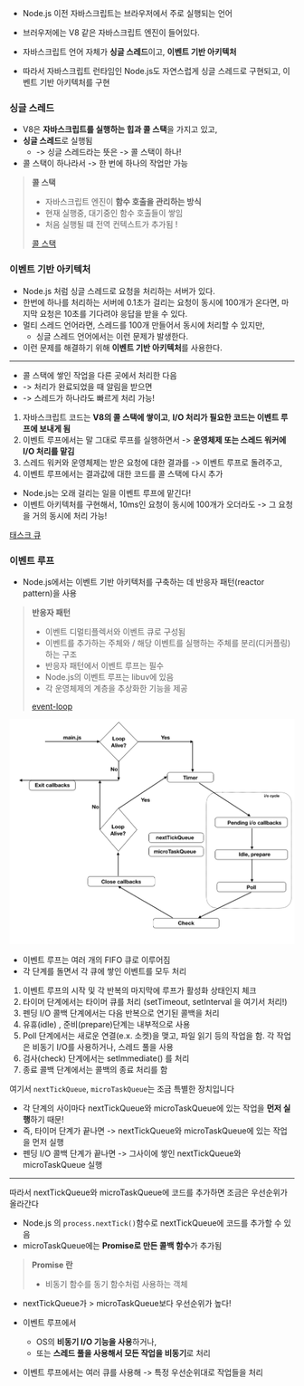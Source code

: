 - Node.js 이전 자바스크립트는 브라우저에서 주로 실행되는 언어
- 브러우저에는 V8 같은 자바스크립트 엔진이 들어있다. 

- 자바스크립트 언어 자체가 **싱글 스레드**이고, **이벤트 기반 아키텍처**
- 따라서 자바스크립트 런타임인 Node.js도 자연스럽게 싱글 스레드로 구현되고, 이벤트 기반 아키텍처를 구현 


### 싱글 스레드 
- V8은 **자바스크립트를 실행하는 힙과 콜 스택**을 가지고 있고,
- **싱글 스레드**로 실행됨
  - -> 싱글 스레드라는 뜻은 -> 콜 스택이 하나!
- 콜 스택이 하나라서 -> 한 번에 하나의 작업만 가능 

> **콜 스택**
> - 자바스크립트 엔진이 **함수 호출을 관리하는 방식**
> - 현재 실행중, 대기중인 함수 호출들이 쌓임 
> - 처음 실행될 떄 전역 컨텍스트가 추가됨 !
> 
> [콜 스택](./콜%20스택.md) 


### 이벤트 기반 아키텍처 

- Node.js 처럼 싱글 스레드로 요청을 처리하는 서버가 있다. 
- 한번에 하나를 처리하는 서버에 0.1초가 걸리는 요청이 동시에 100개가 온다면, 마지막 요청은 10초를 기다려야 응답을 받을 수 있다. 
- 멀티 스레드 언어라면, 스레드를 100개 만들어서 동시에 처리할 수 있지만, 
  - 싱글 스레드 언어에서는 이런 문제가 발생한다.
- 이런 문제를 해결하기 위해 **이벤트 기반 아키텍처**를 사용한다.

---
- 콜 스택에 쌓인 작업을 다른 곳에서 처리한 다음 
- -> 처리가 완료되었을 때 알림을 받으면 
- -> 스레드가 하나라도 빠르게 처리 가능!


1. 자바스크립트 코드는 **V8의 콜 스택에 쌓이고**,  **I/O 처리가 필요한 코드는 이벤트 루프에 보내게 됨** 
2. 이벤트 루프에서는 말 그대로 루프를 실행하면서 -> **운영체제 또는 스레드 워커에 I/O 처리를 맡김**
3. 스레드 워커와 운영체제는 받은 요청에 대한 결과를 -> 이벤트 루프로 돌려주고, 
4. 이벤트 루프에서는 결과값에 대한 코드를 콜 스택에 다시 추가


- Node.js는 오래 걸리는 일을 이벤트 루프에 맡긴다! 
- 이벤트 아키텍처를 구현해서, 10ms인 요청이 동시에 100개가 오더라도 -> 그 요청을 거의 동시에 처리 가능!

[태스크 큐](./태스크%20큐.md)

### 이벤트 루프 
- Node.js에서는 이벤트 기반 아키텍처를 구축하는 데 반응자 패턴(reactor pattern)을 사용

> **반응자 패턴**
> - 이벤트 디멀티플렉서와 이벤트 큐로 구성됨
> - 이벤트를 추가하는 주체와 / 해당 이벤트를 실행하는 주체를 분리(디커플링)하는 구조
> - 반응자 패턴에서 이벤트 루프는 필수
> - Node.js의 이벤트 루프는 libuv에 있음 
> - 각 운영체제의 계층을 추상화한 기능을 제공 
> 
> [event-loop](https://www.voidcanvas.com/nodejs-event-loop)

![img.png](img.png)

- 이벤트 루프는 여러 개의 FIFO 큐로 이루어짐 
- 각 단계를 돌면서 각 큐에 쌓인 이벤트를 모두 처리 

1. 이벤트 루프의 시작 및 각 반복의 마지막에 루프가 활성화 상태인지 체크 
2. 타이머 단계에서는 타이머 큐를 처리 (setTimeout, setInterval 을 여기서 처리!)
3. 펜딩 I/O 콜백 단계에서는 다음 반복으로 연기된 콜백을 처리
4. 유휴(idle) , 준비(prepare)단계는 내부적으로 사용
5. Poll 단계에서는 새로운 연결(e.x. 소켓)을 맺고, 파일 읽기 등의 작업을 함. 각 작업은 비동기 I/O를 사용하거나, 스레드 풀을 사용 
6. 검사(check) 단계에서는 setImmediate() 를 처리 
7. 종료 콜백 단계에서는 콜백의 종료 처리를 함 

여기서 `nextTickQueue`, `microTaskQueue`는 조금 특별한 장치입니다
- 각 단계의 사이마다 nextTickQueue와 microTaskQueue에 있는 작업을 **먼저 실행**하기 때문!
- 즉, 타이머 단계가 끝나면 -> nextTickQueue와 microTaskQueue에 있는 작업을 먼저 실행
- 펜딩 I/O 콜백 단계가 끝나면 -> 그사이에 쌓인 nextTickQueue와 microTaskQueue 실행

---
따라서 nextTickQueue와 microTaskQueue에 코드를 추가하면 조금은 우선순위가 올라간다
- Node.js 의 `process.nextTick()`함수로 nextTickQueue에 코드를 추가할 수 있음
- microTaskQueue에는 **Promise로 만든 콜백 함수**가 추가됨

> **Promise 란**
> - 비동기 함수를 동기 함수처럼 사용하는 객체

- nextTickQueue가 > microTaskQueue보다 우선순위가 높다!

- 이벤트 루프에서 
  - OS의 **비동기 I/O 기능을 사용**하거나, 
  - 또는 **스레드 풀을 사용해서 모든 작업을 비동기**로 처리 
- 이벤트 루프에서는 여러 큐를 사용해 -> 특정 우선순위대로 작업들을 처리


